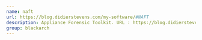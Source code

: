 ```yaml
---
name: naft
url: https://blog.didierstevens.com/my-software/#NAFT
description: Appliance Forensic Toolkit. URL : https://blog.didierstevens.com/my-software/#NAFT Groups : blackarch blackarch-forensic
group: blackarch
---
```

